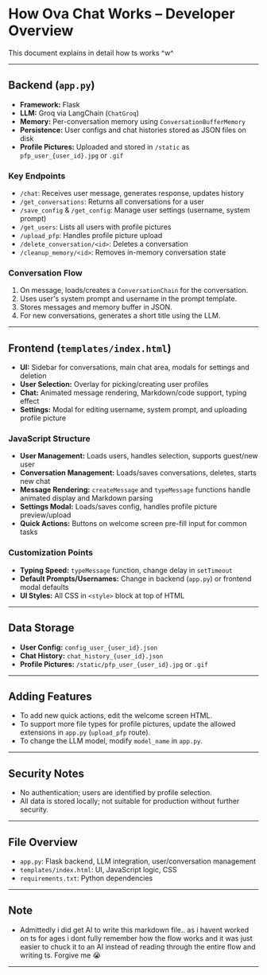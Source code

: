 # How Ova Chat Works – Developer Overview

This document explains in detail how ts works ^w^

---

## Backend (`app.py`)

- **Framework:** Flask
- **LLM:** Groq via LangChain (`ChatGroq`)
- **Memory:** Per-conversation memory using `ConversationBufferMemory`
- **Persistence:** User configs and chat histories stored as JSON files on disk
- **Profile Pictures:** Uploaded and stored in `/static` as `pfp_user_{user_id}.jpg` or `.gif`

### Key Endpoints

- `/chat`: Receives user message, generates response, updates history
- `/get_conversations`: Returns all conversations for a user
- `/save_config` & `/get_config`: Manage user settings (username, system prompt)
- `/get_users`: Lists all users with profile pictures
- `/upload_pfp`: Handles profile picture upload
- `/delete_conversation/<id>`: Deletes a conversation
- `/cleanup_memory/<id>`: Removes in-memory conversation state

### Conversation Flow

1. On message, loads/creates a `ConversationChain` for the conversation.
2. Uses user's system prompt and username in the prompt template.
3. Stores messages and memory buffer in JSON.
4. For new conversations, generates a short title using the LLM.

---

## Frontend (`templates/index.html`)

- **UI:** Sidebar for conversations, main chat area, modals for settings and deletion
- **User Selection:** Overlay for picking/creating user profiles
- **Chat:** Animated message rendering, Markdown/code support, typing effect
- **Settings:** Modal for editing username, system prompt, and uploading profile picture

### JavaScript Structure

- **User Management:** Loads users, handles selection, supports guest/new user
- **Conversation Management:** Loads/saves conversations, deletes, starts new chat
- **Message Rendering:** `createMessage` and `typeMessage` functions handle animated display and Markdown parsing
- **Settings Modal:** Loads/saves config, handles profile picture preview/upload
- **Quick Actions:** Buttons on welcome screen pre-fill input for common tasks

### Customization Points

- **Typing Speed:** `typeMessage` function, change delay in `setTimeout`
- **Default Prompts/Usernames:** Change in backend (`app.py`) or frontend modal defaults
- **UI Styles:** All CSS in `<style>` block at top of HTML

---

## Data Storage

- **User Config:** `config_user_{user_id}.json`
- **Chat History:** `chat_history_{user_id}.json`
- **Profile Pictures:** `/static/pfp_user_{user_id}.jpg` or `.gif`

---

## Adding Features

- To add new quick actions, edit the welcome screen HTML.
- To support more file types for profile pictures, update the allowed extensions in `app.py` (`upload_pfp` route).
- To change the LLM model, modify `model_name` in `app.py`.

---

## Security Notes

- No authentication; users are identified by profile selection.
- All data is stored locally; not suitable for production without further security.

---

## File Overview

- `app.py`: Flask backend, LLM integration, user/conversation management
- `templates/index.html`: UI, JavaScript logic, CSS
- `requirements.txt`: Python dependencies

---

## Note

- Admittedly i did get AI to write this markdown file.. as i havent worked on ts for ages i dont fully remember how the flow works and it was just easier to chuck it to an AI instead of reading through the entire flow and writing ts. Forgive me 😭

---